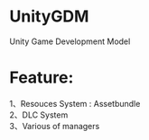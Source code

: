 UnityGDM
========

Unity Game Development Model

Feature:
==========

1、Resouces System : Assetbundle<br/>
2、DLC System<br/>
3、Various of managers<br/>



